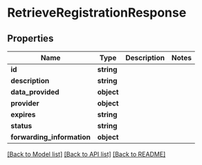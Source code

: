 # RetrieveRegistrationResponse

## Properties
Name | Type | Description | Notes
------------ | ------------- | ------------- | -------------
**id** | **string** |  | 
**description** | **string** |  | 
**data_provided** | **object** |  | 
**provider** | **object** |  | 
**expires** | **string** |  | 
**status** | **string** |  | 
**forwarding_information** | **object** |  | 

[[Back to Model list]](../README.md#documentation-for-models) [[Back to API list]](../README.md#documentation-for-api-endpoints) [[Back to README]](../README.md)



